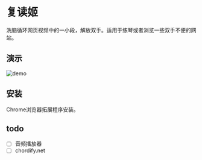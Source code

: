 # 复读姬

洗脑循环网页视频中的一小段，解放双手。适用于练琴或者浏览一些双手不便的网站。

## 演示

![demo](https://i.loli.net/2020/01/30/w6QmiWIarCy8neV.jpg)

## 安装

Chrome浏览器拓展程序安装。

## todo

- [ ] 音频播放器
- [ ] chordify.net